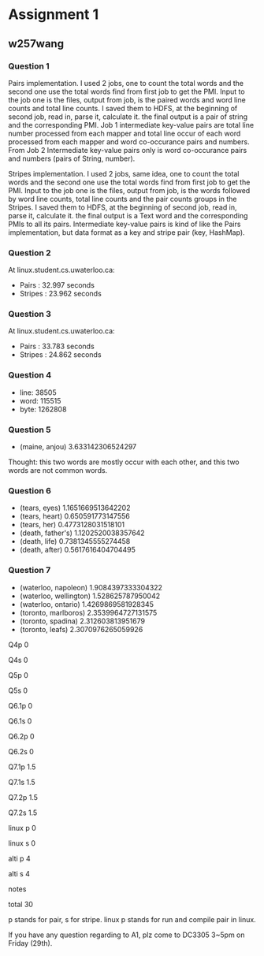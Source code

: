 # Assignment 1

## w257wang

### Question 1

Pairs implementation. I used 2 jobs, one to count the total words and the second one use the total words find from first job to get the PMI. Input to the job one is the files, output from job, is the paired words and word line counts and total line counts. I saved them to HDFS, at the beginning of second job, read in, parse it, calculate it. the final output is a pair of string and the corresponding PMI. Job 1 intermediate key-value pairs are total line number processed from each mapper and total line occur of each word processed from each mapper and word co-occurance pairs and numbers. From Job 2 Intermediate key-value pairs only is word co-occurance pairs and numbers (pairs of String, number).

Stripes implementation. I used 2 jobs, same idea, one to count the total words and the second one use the total words find from first job to get the PMI. Input to the job one is the files, output from job, is the  words followed by word line counts, total line counts and the pair counts groups in the Stripes. I saved them to HDFS, at the beginning of second job, read in, parse it, calculate it. the final output is a Text word and the corresponding PMIs to all its pairs. Intermediate key-value pairs is kind of like the Pairs implementation, but data format as a key and stripe pair (key, HashMap).

### Question 2
	
At linux.student.cs.uwaterloo.ca:
+ Pairs : 32.997 seconds
+ Stripes : 23.962 seconds

### Question 3

At linux.student.cs.uwaterloo.ca:
+ Pairs : 33.783 seconds
+ Stripes : 24.862 seconds

### Question 4

- line: 38505  
- word: 115515
- byte: 1262808

### Question 5

+ (maine, anjou)	3.633142306524297

Thought: this two words are mostly occur with each other, and this two words are not common words.

### Question 6

+ (tears, eyes)	1.1651669513642202
+ (tears, heart)	0.650591773147556
+ (tears, her)	0.4773128031518101
+ (death, father's)	1.1202520038357642
+ (death, life)	0.7381345555274458
+ (death, after)	0.5617616404704495

### Question 7

+ (waterloo, napoleon)	1.9084397333304322
+ (waterloo, wellington)	1.528625787950042
+ (waterloo, ontario)	1.4269869581928345
+ (toronto, marlboros)	2.3539964727131575
+ (toronto, spadina)	2.312603813951679
+ (toronto, leafs)	2.3070976265059926


Q4p			0

Q4s			0

Q5p			0

Q5s			0

Q6.1p		0

Q6.1s		0

Q6.2p		0

Q6.2s		0

Q7.1p		1.5

Q7.1s		1.5

Q7.2p		1.5

Q7.2s		1.5

linux p		0

linux s		0

alti p		4

alti s		4

notes		

total		30

p stands for pair, s for stripe. linux p stands for run and compile pair in linux. 

If you have any question regarding to A1, plz come to DC3305 3~5pm on Friday (29th).
